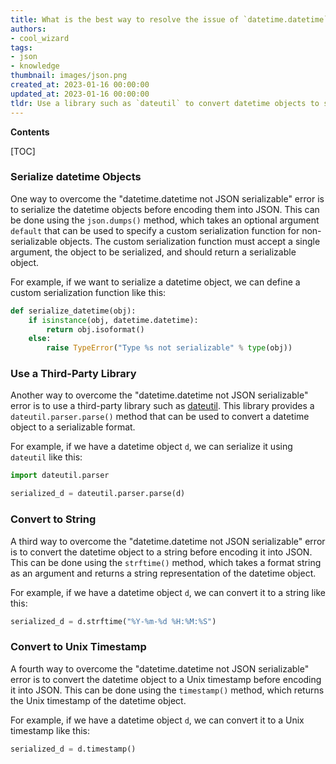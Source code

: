 ```yaml
---
title: What is the best way to resolve the issue of `datetime.datetime` not being json serializable?
authors:
- cool_wizard
tags:
- json
- knowledge
thumbnail: images/json.png
created_at: 2023-01-16 00:00:00
updated_at: 2023-01-16 00:00:00
tldr: Use a library such as `dateutil` to convert datetime objects to strings that can be serialized to JSON.
---
```


**Contents**

[TOC]

### Serialize datetime Objects

One way to overcome the "datetime.datetime not JSON serializable" error is to serialize the datetime objects before encoding them into JSON. This can be done using the `json.dumps()` method, which takes an optional argument `default` that can be used to specify a custom serialization function for non-serializable objects. The custom serialization function must accept a single argument, the object to be serialized, and should return a serializable object.

For example, if we want to serialize a datetime object, we can define a custom serialization function like this:

```python
def serialize_datetime(obj):
    if isinstance(obj, datetime.datetime):
        return obj.isoformat()
    else:
        raise TypeError("Type %s not serializable" % type(obj))
```

### Use a Third-Party Library

Another way to overcome the "datetime.datetime not JSON serializable" error is to use a third-party library such as [dateutil](https://dateutil.readthedocs.io/en/stable/). This library provides a `dateutil.parser.parse()` method that can be used to convert a datetime object to a serializable format.

For example, if we have a datetime object `d`, we can serialize it using `dateutil` like this:

```python
import dateutil.parser

serialized_d = dateutil.parser.parse(d)
```

### Convert to String

A third way to overcome the "datetime.datetime not JSON serializable" error is to convert the datetime object to a string before encoding it into JSON. This can be done using the `strftime()` method, which takes a format string as an argument and returns a string representation of the datetime object.

For example, if we have a datetime object `d`, we can convert it to a string like this:

```python
serialized_d = d.strftime("%Y-%m-%d %H:%M:%S")
```

### Convert to Unix Timestamp

A fourth way to overcome the "datetime.datetime not JSON serializable" error is to convert the datetime object to a Unix timestamp before encoding it into JSON. This can be done using the `timestamp()` method, which returns the Unix timestamp of the datetime object.

For example, if we have a datetime object `d`, we can convert it to a Unix timestamp like this:

```python
serialized_d = d.timestamp()
```
